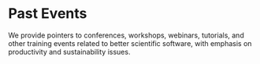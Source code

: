 # Past Events

We provide pointers to conferences, workshops, webinars, tutorials, and other training events related to better scientific software, with emphasis on productivity and sustainability issues.  
